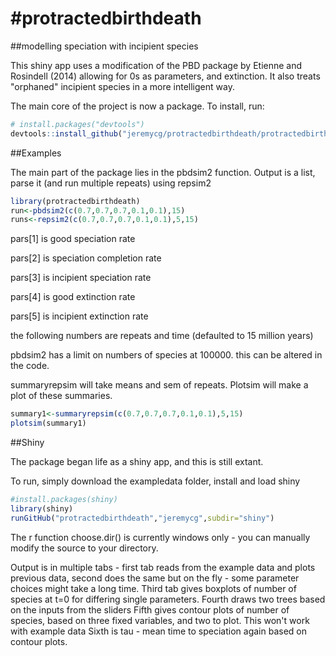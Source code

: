 #protractedbirthdeath
====================

##modelling speciation with incipient species

This shiny app uses a modification of the PBD package by Etienne and Rosindell (2014) allowing for 0s as parameters, and extinction. It also treats "orphaned" incipient species in a more intelligent way.

The main core of the project is now a package. To install, run:

```R
# install.packages("devtools")
devtools::install_github("jeremycg/protractedbirthdeath/protractedbirthdeath")
```

##Examples

The main part of the package lies in the pbdsim2 function.
Output is a list, parse it (and run multiple repeats) using repsim2

```R
library(protractedbirthdeath)
run<-pbdsim2(c(0.7,0.7,0.7,0.1,0.1),15)
runs<-repsim2(c(0.7,0.7,0.7,0.1,0.1),5,15)
```
pars[1] is good speciation rate

pars[2] is speciation completion rate

pars[3] is incipient speciation rate

pars[4] is good extinction rate

pars[5] is incipient extinction rate

the following numbers are repeats and time (defaulted to 15 million years)

pbdsim2 has a limit on numbers of species at 100000. this can be altered in the code.

summaryrepsim will take means and sem of repeats.
Plotsim will make a plot of these summaries.

```R
summary1<-summaryrepsim(c(0.7,0.7,0.7,0.1,0.1),5,15)
plotsim(summary1)
```

##Shiny

The package began life as a shiny app, and this is still extant.

To run, simply download the exampledata folder, install and load shiny

```R
#install.packages(shiny)
library(shiny)
runGitHub("protractedbirthdeath","jeremycg",subdir="shiny")
```

The r function choose.dir() is currently windows only - you can manually modify the source to your directory.

Output is in multiple tabs - first tab reads from the example data and plots previous data,
second does the same but on the fly - some parameter choices might take a long time.
Third tab gives boxplots of number of species at t=0 for differing single parameters.
Fourth draws two trees based on the inputs from the sliders
Fifth gives contour plots of number of species, based on three fixed variables, and two to plot. This won't work with example data
Sixth is tau - mean time to speciation again based on contour plots.
